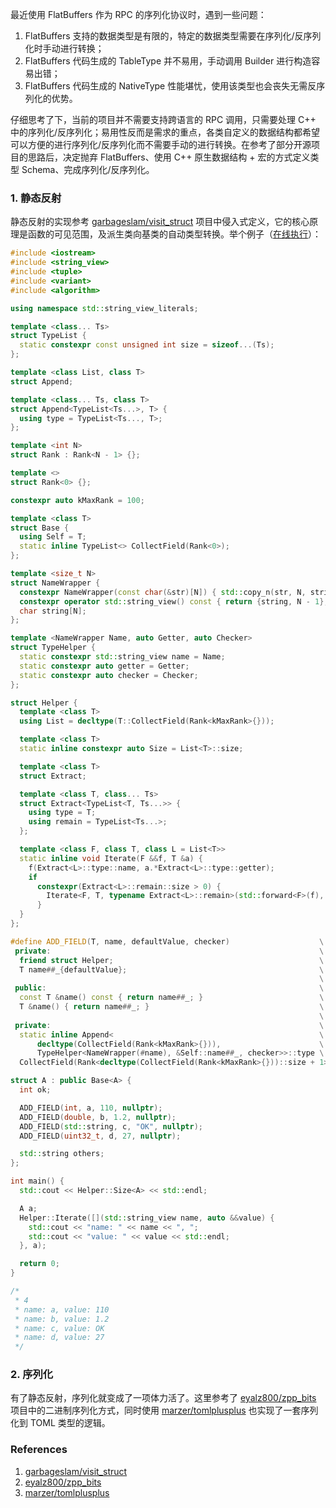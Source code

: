 最近使用 FlatBuffers 作为 RPC 的序列化协议时，遇到一些问题：

1. FlatBuffers 支持的数据类型是有限的，特定的数据类型需要在序列化/反序列化时手动进行转换；
2. FlatBuffers 代码生成的 TableType 并不易用，手动调用 Builder 进行构造容易出错；
3. FlatBuffers 代码生成的 NativeType 性能堪忧，使用该类型也会丧失无需反序列化的优势。

仔细思考了下，当前的项目并不需要支持跨语言的 RPC 调用，只需要处理 C++ 中的序列化/反序列化；易用性反而是需求的重点，各类自定义的数据结构都希望可以方便的进行序列化/反序列化而不需要手动的进行转换。在参考了部分开源项目的思路后，决定抛弃 FlatBuffers、使用 C++ 原生数据结构 + 宏的方式定义类型 Schema、完成序列化/反序列化。

### 1. 静态反射

静态反射的实现参考 [garbageslam/visit_struct](https://github.com/garbageslam/visit_struct#intrusive-syntax) 项目中侵入式定义，它的核心原理是函数的可见范围，及派生类向基类的自动类型转换。举个例子（[在线执行](https://godbolt.org/z/sYdPd3P4e)）：

```cpp
#include <iostream>
#include <string_view>
#include <tuple>
#include <variant>
#include <algorithm>

using namespace std::string_view_literals;

template <class... Ts>
struct TypeList {
  static constexpr const unsigned int size = sizeof...(Ts);
};

template <class List, class T>
struct Append;

template <class... Ts, class T>
struct Append<TypeList<Ts...>, T> {
  using type = TypeList<Ts..., T>;
};

template <int N>
struct Rank : Rank<N - 1> {};

template <>
struct Rank<0> {};

constexpr auto kMaxRank = 100;

template <class T>
struct Base {
  using Self = T;
  static inline TypeList<> CollectField(Rank<0>);
};

template <size_t N>
struct NameWrapper {
  constexpr NameWrapper(const char(&str)[N]) { std::copy_n(str, N, string); }
  constexpr operator std::string_view() const { return {string, N - 1}; }
  char string[N];
};

template <NameWrapper Name, auto Getter, auto Checker>
struct TypeHelper {
  static constexpr std::string_view name = Name;
  static constexpr auto getter = Getter;
  static constexpr auto checker = Checker;
};

struct Helper {
  template <class T>
  using List = decltype(T::CollectField(Rank<kMaxRank>{}));

  template <class T>
  static inline constexpr auto Size = List<T>::size;

  template <class T>
  struct Extract;

  template <class T, class... Ts>
  struct Extract<TypeList<T, Ts...>> {
    using type = T;
    using remain = TypeList<Ts...>;
  };

  template <class F, class T, class L = List<T>>
  static inline void Iterate(F &&f, T &a) {
    f(Extract<L>::type::name, a.*Extract<L>::type::getter);
    if
      constexpr(Extract<L>::remain::size > 0) {
        Iterate<F, T, typename Extract<L>::remain>(std::forward<F>(f), a);
      }
  }
};

#define ADD_FIELD(T, name, defaultValue, checker)                    \
 private:                                                            \
  friend struct Helper;                                              \
  T name##_{defaultValue};                                           \
                                                                     \
 public:                                                             \
  const T &name() const { return name##_; }                          \
  T &name() { return name##_; }                                      \
                                                                     \
 private:                                                            \
  static inline Append<                                              \
      decltype(CollectField(Rank<kMaxRank>{})),                      \
      TypeHelper<NameWrapper(#name), &Self::name##_, checker>>::type \
  CollectField(Rank<decltype(CollectField(Rank<kMaxRank>{}))::size + 1>)

struct A : public Base<A> {
  int ok;

  ADD_FIELD(int, a, 110, nullptr);
  ADD_FIELD(double, b, 1.2, nullptr);
  ADD_FIELD(std::string, c, "OK", nullptr);
  ADD_FIELD(uint32_t, d, 27, nullptr);

  std::string others;
};

int main() {
  std::cout << Helper::Size<A> << std::endl;

  A a;
  Helper::Iterate([](std::string_view name, auto &&value) {
    std::cout << "name: " << name << ", ";
    std::cout << "value: " << value << std::endl;
  }, a);

  return 0;
}

/*
 * 4
 * name: a, value: 110
 * name: b, value: 1.2
 * name: c, value: OK
 * name: d, value: 27
 */
```

### 2. 序列化

有了静态反射，序列化就变成了一项体力活了。这里参考了 [eyalz800/zpp_bits](https://github.com/eyalz800/zpp_bits) 项目中的二进制序列化方式，同时使用 [marzer/tomlplusplus](https://github.com/marzer/tomlplusplus) 也实现了一套序列化到 TOML 类型的逻辑。

### References

1. [garbageslam/visit_struct](https://github.com/garbageslam/visit_struct)
2. [eyalz800/zpp_bits](https://github.com/eyalz800/zpp_bits)
3. [marzer/tomlplusplus](https://github.com/marzer/tomlplusplus)
